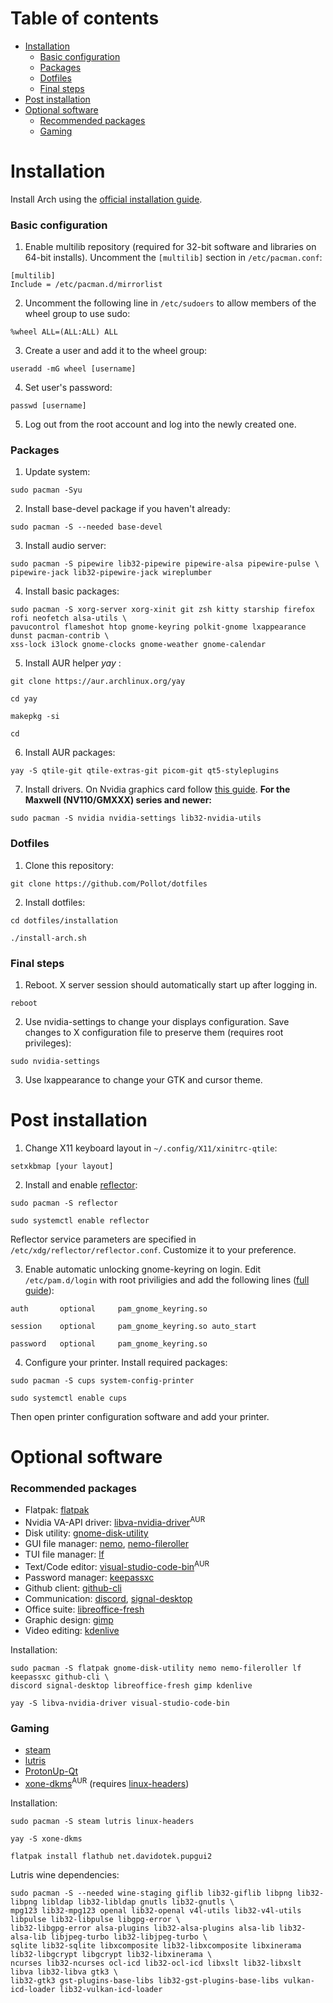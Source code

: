# Table of contents
- [Installation](#installation)
    - [Basic configuration](#basic-configuration)
    - [Packages](#packages)
    - [Dotfiles](#dotfiles)
    - [Final steps](#final-steps)
- [Post installation](#post-installation)
- [Optional software](#optional-software)
    - [Recommended packages](#recommended-packages)
    - [Gaming](#gaming)

# Installation
Install Arch using the [official installation guide](https://wiki.archlinux.org/title/installation_guide).

### Basic configuration
1. Enable multilib repository (required for 32-bit software and libraries on 64-bit installs). Uncomment the ```[multilib]``` section in ```/etc/pacman.conf```:
```
[multilib]
Include = /etc/pacman.d/mirrorlist
```

2. Uncomment the following line in ```/etc/sudoers``` to allow members of the wheel group to use sudo:
```
%wheel ALL=(ALL:ALL) ALL
```

3. Create a user and add it to the wheel group:
```
useradd -mG wheel [username]
```

4. Set user's password:
```
passwd [username]
```

5. Log out from the root account and log into the newly created one.

### Packages
1. Update system:
```
sudo pacman -Syu
```

2. Install base-devel package if you haven't already:
```
sudo pacman -S --needed base-devel
```

3. Install audio server:
```
sudo pacman -S pipewire lib32-pipewire pipewire-alsa pipewire-pulse \
pipewire-jack lib32-pipewire-jack wireplumber
```

4. Install basic packages:
```
sudo pacman -S xorg-server xorg-xinit git zsh kitty starship firefox rofi neofetch alsa-utils \
pavucontrol flameshot htop gnome-keyring polkit-gnome lxappearance dunst pacman-contrib \
xss-lock i3lock gnome-clocks gnome-weather gnome-calendar
```

5. Install AUR helper *yay* :
```
git clone https://aur.archlinux.org/yay

cd yay

makepkg -si

cd
```

6. Install AUR packages:
```
yay -S qtile-git qtile-extras-git picom-git qt5-styleplugins
```

7. Install drivers. On Nvidia graphics card follow [this guide](https://wiki.archlinux.org/title/NVIDIA). **For the Maxwell (NV110/GMXXX) series and newer:**
```
sudo pacman -S nvidia nvidia-settings lib32-nvidia-utils
```

### Dotfiles
1. Clone this repository:
```
git clone https://github.com/Pollot/dotfiles
```

2. Install dotfiles:
```
cd dotfiles/installation

./install-arch.sh
```

### Final steps
1. Reboot. X server session should automatically start up after logging in.
```
reboot
```

2. Use nvidia-settings to change your displays configuration. Save changes to X configuration file to preserve them (requires root privileges):
```
sudo nvidia-settings
```

3. Use lxappearance to change your GTK and cursor theme.

# Post installation
1. Change X11 keyboard layout in ```~/.config/X11/xinitrc-qtile```:
```
setxkbmap [your layout]
```

2. Install and enable [reflector](https://wiki.archlinux.org/title/reflector):
```
sudo pacman -S reflector

sudo systemctl enable reflector
```
Reflector service parameters are specified in ```/etc/xdg/reflector/reflector.conf```. Customize it to your preference.

3. Enable automatic unlocking gnome-keyring on login. Edit ```/etc/pam.d/login``` with root priviligies and add the following lines ([full guide](https://wiki.archlinux.org/title/GNOME/Keyring)):
```
auth       optional     pam_gnome_keyring.so

session    optional     pam_gnome_keyring.so auto_start

password   optional     pam_gnome_keyring.so
```

4. Configure your printer. Install required packages:
```
sudo pacman -S cups system-config-printer

sudo systemctl enable cups
```
Then open printer configuration software and add your printer.

# Optional software

### Recommended packages
- Flatpak: [flatpak](https://flatpak.org/setup/Arch)
- Nvidia VA-API driver: [libva-nvidia-driver](https://aur.archlinux.org/packages/libva-nvidia-driver)<sup>AUR</sup>
- Disk utility: [gnome-disk-utility](https://archlinux.org/packages/extra/x86_64/gnome-disk-utility/)
- GUI file manager: [nemo](https://wiki.archlinux.org/title/Nemo), [nemo-fileroller](https://archlinux.org/packages/?name=nemo-fileroller)
- TUI file manager: [lf](https://archlinux.org/packages/community/x86_64/lf/)
- Text/Code editor: [visual-studio-code-bin](https://aur.archlinux.org/packages/visual-studio-code-bin)<sup>AUR</sup>
- Password manager: [keepassxc](https://archlinux.org/packages/community/x86_64/keepassxc/)
- Github client: [github-cli](https://archlinux.org/packages/community/x86_64/github-cli/)
- Communication: [discord](https://wiki.archlinux.org/title/Discord), [signal-desktop](https://archlinux.org/packages/community/x86_64/signal-desktop/)
- Office suite: [libreoffice-fresh](https://wiki.archlinux.org/title/LibreOffice)
- Graphic design: [gimp](https://wiki.archlinux.org/title/GIMP)
- Video editing: [kdenlive](https://archlinux.org/packages/extra/x86_64/kdenlive/)

Installation:
```
sudo pacman -S flatpak gnome-disk-utility nemo nemo-fileroller lf keepassxc github-cli \
discord signal-desktop libreoffice-fresh gimp kdenlive

yay -S libva-nvidia-driver visual-studio-code-bin
```

### Gaming
- [steam](https://wiki.archlinux.org/title/steam)
- [lutris](https://archlinux.org/packages/community/any/lutris/)
- [ProtonUp-Qt](https://flathub.org/apps/details/net.davidotek.pupgui2)
- [xone-dkms](https://aur.archlinux.org/packages/xone-dkms)<sup>AUR</sup> (requires [linux-headers](https://archlinux.org/packages/core/x86_64/linux-headers/))

Installation:
```
sudo pacman -S steam lutris linux-headers

yay -S xone-dkms

flatpak install flathub net.davidotek.pupgui2
```

Lutris wine dependencies:
```
sudo pacman -S --needed wine-staging giflib lib32-giflib libpng lib32-libpng libldap lib32-libldap gnutls lib32-gnutls \
mpg123 lib32-mpg123 openal lib32-openal v4l-utils lib32-v4l-utils libpulse lib32-libpulse libgpg-error \
lib32-libgpg-error alsa-plugins lib32-alsa-plugins alsa-lib lib32-alsa-lib libjpeg-turbo lib32-libjpeg-turbo \
sqlite lib32-sqlite libxcomposite lib32-libxcomposite libxinerama lib32-libgcrypt libgcrypt lib32-libxinerama \
ncurses lib32-ncurses ocl-icd lib32-ocl-icd libxslt lib32-libxslt libva lib32-libva gtk3 \
lib32-gtk3 gst-plugins-base-libs lib32-gst-plugins-base-libs vulkan-icd-loader lib32-vulkan-icd-loader
```